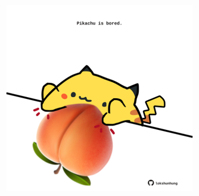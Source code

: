 <!-- built at 23/05/2023, 12:01:02 UTC -->
<p align="center">
  <img width="500" height="500" src="./ReadmeImage.svg">
</p>
